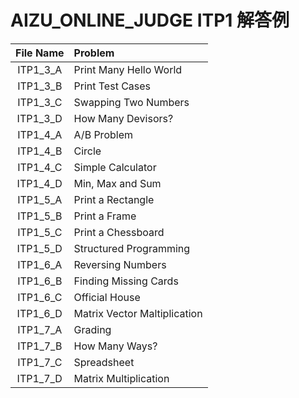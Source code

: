 # AIZU_ONLINE_JUDGE ITP1 解答例
| File Name | Problem |
|:---:|:---|
|ITP1_3_A |Print Many Hello World |
|ITP1_3_B |Print Test Cases |
|ITP1_3_C |Swapping Two Numbers |
|ITP1_3_D |How Many Devisors? |
|ITP1_4_A |A/B Problem |
|ITP1_4_B |Circle |
|ITP1_4_C |Simple Calculator |
|ITP1_4_D |Min, Max and Sum |
|ITP1_5_A |Print a Rectangle |
|ITP1_5_B |Print a Frame |
|ITP1_5_C |Print a Chessboard |
|ITP1_5_D |Structured Programming |
|ITP1_6_A |Reversing Numbers |
|ITP1_6_B |Finding Missing Cards |
|ITP1_6_C |Official House |
|ITP1_6_D |Matrix Vector Maltiplication |
|ITP1_7_A |Grading |
|ITP1_7_B |How Many Ways? |
|ITP1_7_C |Spreadsheet |
|ITP1_7_D |Matrix Multiplication |
